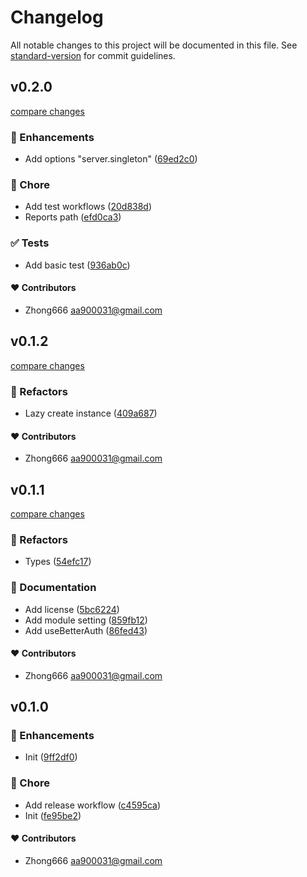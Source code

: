 # Changelog

All notable changes to this project will be documented in this file. See [standard-version](https://github.com/conventional-changelog/standard-version) for commit guidelines.


## v0.2.0

[compare changes](https://github.com/aa900031/nuxt-better-auth/compare/v0.1.2...v0.2.0)

### 🚀 Enhancements

-  Add options "server.singleton" ([69ed2c0](https://github.com/aa900031/nuxt-better-auth/commit/69ed2c0e7adac0c73e1bc3f0e366bdf7385e478e))

### 🏡 Chore

-  Add test workflows ([20d838d](https://github.com/aa900031/nuxt-better-auth/commit/20d838da3b7de649ba972e312c78bdeb25174cdf))
-  Reports path ([efd0ca3](https://github.com/aa900031/nuxt-better-auth/commit/efd0ca3ba708a41c9d8e9022e06667bc0e443f57))

### ✅ Tests

-  Add basic test ([936ab0c](https://github.com/aa900031/nuxt-better-auth/commit/936ab0c8bd819475dd3c69c914c8abb031690330))



#### ❤️ Contributors

- Zhong666 <aa900031@gmail.com>

## v0.1.2

[compare changes](https://github.com/aa900031/nuxt-better-auth/compare/v0.1.1...v0.1.2)

### 💅 Refactors

-  Lazy create instance ([409a687](https://github.com/aa900031/nuxt-better-auth/commit/409a687d095e0ab19021b7838cae145c213eab19))



#### ❤️ Contributors

- Zhong666 <aa900031@gmail.com>

## v0.1.1

[compare changes](https://github.com/aa900031/nuxt-better-auth/compare/v0.1.0...v0.1.1)

### 💅 Refactors

-  Types ([54efc17](https://github.com/aa900031/nuxt-better-auth/commit/54efc17baa88bfa7e4ef8063fc2e1810ff82e3a6))

### 📖 Documentation

-  Add license ([5bc6224](https://github.com/aa900031/nuxt-better-auth/commit/5bc622459b06130f3a30471c5cecc67d6d2a92bb))
-  Add module setting ([859fb12](https://github.com/aa900031/nuxt-better-auth/commit/859fb12d58d576a84424b9d09121a865f84e9e13))
-  Add useBetterAuth ([86fed43](https://github.com/aa900031/nuxt-better-auth/commit/86fed4357a829a1da03b1ab33bde6ceb99ffb30e))



#### ❤️ Contributors

- Zhong666 <aa900031@gmail.com>

## v0.1.0



### 🚀 Enhancements

-  Init ([9ff2df0](https://github.com/aa900031/nuxt-better-auth/commit/9ff2df06c82573a4c76ca12e527fcf924c85ab12))

### 🏡 Chore

-  Add release workflow ([c4595ca](https://github.com/aa900031/nuxt-better-auth/commit/c4595ca523cdecddfcebf6e222801bd7b0babd05))
-  Init ([fe95be2](https://github.com/aa900031/nuxt-better-auth/commit/fe95be2c4df17ece010780b4c4de60c5f1561c2a))



#### ❤️ Contributors

- Zhong666 <aa900031@gmail.com>
